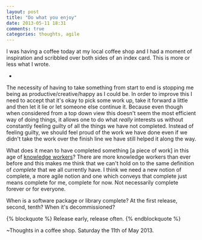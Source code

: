```yaml
---
layout: post
title: "Do what you enjoy"
date: 2013-05-11 18:31
comments: true
categories: thoughts, agile
---
```

I was having a coffee today at my local coffee shop and I had a moment of inspiration and scribbled over both sides of an index card. This is more or less what I wrote.

-

The necessity of having to take something from start to end is stopping me being as productive/creative/happy as I could be. In order to improve this I need to accept that it's okay to pick some work up, take it forward a little and then let it lie or let someone else continue it. Because even though when considered from a top down view this doesn't seem the most efficient way of doing things, it allows one to do what *really* interests us without constantly feeling guilty of all the things we have not completed. Instead of feeling guilty, we should feel proud of the work we have done even if we didn't take the work over the finish line we have still helped it along the way.

What does it mean to have completed something [a piece of work] in this age of [knowledge workers](http://en.wikipedia.org/wiki/Knowledge_worker)? There are more knowledge workers than ever before and this makes me think that we can't hold on to the same definition of *complete* that we all currently have. I think we need a new notion of complete, a more agile notion and one which conveys that complete just means complete for me, complete for now. Not necessarily complete forever or for everyone.

When is a software package or library complete? At the first release, second, tenth? When it's decommissioned?

{% blockquote %}
Release early, release often.
{% endblockquote %}

~Thoughts in a coffee shop. Saturday the 11th of May 2013.